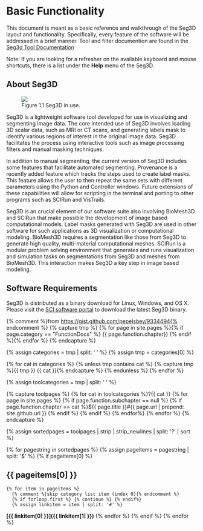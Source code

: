 # Basic Functionality

This document is meant as a basic reference and walkthrough of the Seg3D layout and functionality. Specifically, every feature of the software will be addressed in a brief manner. Tool and filter documention are found in the [Seg3d Tool Documentation](../tools.md)

Note: If you are looking for a refresher on the available keyboard and mouse shortcuts, there is a list under the **Help** menu of the Seg3D.

## About Seg3D

<figure>
  <img src="user_docs/Manuals/Seg3DBasicFunctionality_figures/layout.png" id="layout">
  <figcaption>Figure 1.1 Seg3D in use.</figcaption>
</figure>

Seg3D is a lightweight software tool developed for use in visualizing and segmenting image data. The core intended use of Seg3D involves loading 3D scalar data, such as MRI or CT scans, and generating labels mask to identify various regions of interest in the original image data. Seg3D facilitates the process using interactive tools such as image processing filters and manual masking techniques.

In addition to manual segmenting, the current version of Seg3D includes some features that facilitate automated segmenting. Provenance is a recently added feature which tracks the steps used to create label masks. This feature allows the user to then repeat the same sets with different parameters using the Python and Controller windows. Future extensions of these capabilities will allow for scripting in the terminal and porting to other programs such as SCIRun and VisTrails.

Seg3D is an crucial element of our software suite also involving BioMesh3D and SCIRun that make possible the development of image based computational models. Label masks generated with Seg3D are used in other software for such applications as 3D visualization or computational modeling. BioMesh3D requires a segmentation like those from Seg3D to generate high quality, multi-material computational meshes. SCIRun is a modular problem solving environment that generates and runs visualization and simulation tasks on segmentations from Seg3D and meshes from BioMesh3D. This interaction makes Seg3D a key step in image based modeling.

## Software Requirements

Seg3D is distributed as a binary download for Linux, Windows, and OS X. Please visit the [SCI software portal](https://github.com/SCIInstitute/Seg3D.git) to download the latest Seg3D binary.[](#TODO)


{% comment %}from https://gist.github.com/pepelsbey/9334494{% endcomment %}
{% capture tmp %}
{% for page in site.pages %}{% if page.category == "FunctionDocs" %} {{ page.function.chapter}} {% endif %}{% endfor %}
{% endcapture %}

{% assign categories = tmp | split: ' ' %}
{% assign tmp = categories[0] %}

{% for cat in categories %}
  {% unless tmp contains cat %}
    {% capture tmp %}{{ tmp }} {{ cat }}{% endcapture %}
  {% endunless %}
{% endfor %}

{% assign toolcategories = tmp | split: ' ' %}

{% capture toolpages %}
  {% for cat in toolcategories %}?{{ cat }}
    {% for page in site.pages %}
      {% if page.function.subchapter == null %}
        {% if page.function.chapter == cat %}${{ page.title }}#{{ page.url | prepend: site.github.url }}
        {% endif %}
      {% endif %}
    {% endfor%}
  {% endfor %}
{% endcapture %}

{% assign sortedpages = toolpages | strip | strip_newlines | split: '?' | sort %}

{% for pagestring in sortedpages %}
  {% assign pageitems = pagestring | split: '$' %}
  {% if pageitems[0] %}
## {{ pageitems[0] }}
    {% for item in pageitems %}
      {% comment %}skip category list item (index 0){% endcomment %}
      {% if forloop.first %} {% continue %} {% endif%}
      {% assign linkitem = item | split: '#' %}
**[{{ linkitem[0] }}]({{ linkitem[1] }})**
    {% endfor %}
  {% endif %}
{% endfor %}
